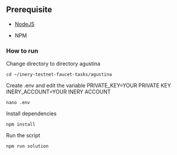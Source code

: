 
## Prerequisite

- [NodeJS](https://nodejs.org/en/)

- NPM



### How to run

Change directory to directory agustina

```shell
cd ~/inery-testnet-faucet-tasks/agustina
```

Create .env and edit the variable
PRIVATE_KEY=YOUR PRIVATE KEY
INERY_ACCOUNT=YOUR INERY ACCOUNT

```shell
nano .env
```

Install dependencies

```shell
npm install
```



Run the script

```
npm run solution
```
